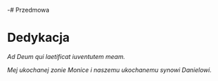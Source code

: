 -# Przedmowa

# Dedykacja

*Ad Deum qui laetificat iuventutem meam.*

*Mej ukochanej zonie Monice i naszemu ukochanemu synowi Danielowi.*

